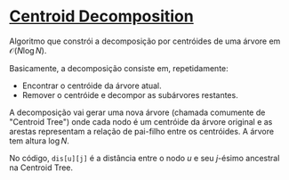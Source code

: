 # [Centroid Decomposition](centroid_decomposition.cpp)

Algoritmo que constrói a decomposição por centróides de uma árvore em $\mathcal{O}(N \log N)$.

Basicamente, a decomposição consiste em, repetidamente:

- Encontrar o centróide da árvore atual.
- Remover o centróide e decompor as subárvores restantes.

A decomposição vai gerar uma nova árvore (chamada comumente de "Centroid Tree") onde cada nodo é um centróide da árvore original e as arestas representam a relação de pai-filho entre os centróides. A árvore tem altura $\log N$.

No código, `dis[u][j]` é a distância entre o nodo $u$ e seu $j$-ésimo ancestral na Centroid Tree.
